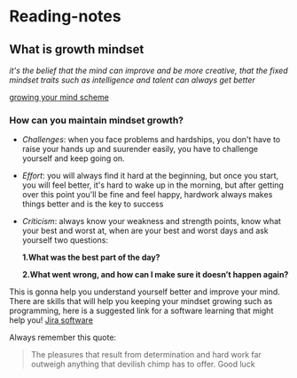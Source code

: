 # Reading-notes
## **What is growth mindset**
*it's the belief that the mind can improve and be more creative, that the fixed mindset traits such as intelligence and talent can always get better*

[growing your mind scheme](https://i2.wp.com/atlassianblog.wpengine.com/wp-content/uploads/NewGrowthMindset2.png?resize=768%2C960&ssl=1)

### **How can you maintain mindset growth?** 
* *Challenges*: when you face problems and hardships, you don't have to raise your hands up and suurender easily, you have to challenge yourself and keep going on.
* *Effort*: you will always find it hard at the beginning, but once you start, you will feel better, it's hard to wake up in the morning, but after getting over this point you'll be fine and feel happy, hardwork always makes things better and is the key to success
* *Criticism*: always know your weakness and strength points, know what your best and worst at, when are your best and worst days and ask yourself two questions:
  
  **1.What was the best part of the day?**
  
  **2.What went wrong, and how can I make sure it doesn’t happen again?**
 
 This is gonna help you understand yourself better and improve your mind.
There are skills that will help you keeping your mindset growing such as programming, here is a suggested link for a software learning that might help you! 
 [Jira software](https://www.atlassian.com/software/jira)
 
 Always remember this quote:
 > The pleasures that result from determination and hard work far outweigh anything that devilish chimp has to offer. 
 Good luck 

